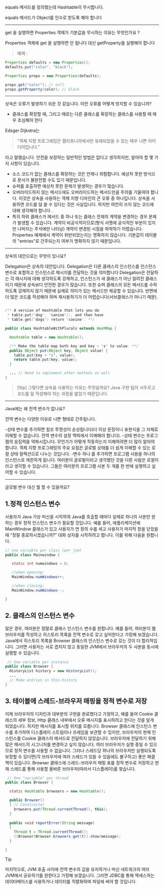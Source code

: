 equals 메서드를 정의했는데 Hashtable이 무시합니다.

equals 메서드가 Object를 인수로 받도록 해야 합니다 

---

get 을 실행하면 Properties 객체가 기본값을 무시하는 이유는 무엇인가요 ?

Properties 객체에 get 을 실행하면 안 됩니다 대신 getProperty를 실행해야 합니다
> 예제 : 
```java
Properties defaults = new Properties();
defaults.put("color", "black");

Properties props = new Properties(defaults);

props.get("color"); // null
props.getProperty(color); // black
```

---


상속은 오류가 발생하기 쉬운 것 같습니다. 이런 오류를 어떻게 방지할 수 있습니까?


- 클래스를 확장할 때, 그리고 때로는 다른 클래스를 확장하는 클래스를 사용할 때 매우 조심해야 한다

Edsger Dijkstra는 
> "객체 지향 프로그래밍은 캘리포니아에서만 유래되었을 수 있는 매우 나쁜 아이디어입니다."

라고 말했습니다. 안전을 보장하는 일반적인 방법은 없다고 생각하지만, 알아야 할 몇 가지 사항이 있습니다.

- 소스 코드가 없는 클래스를 확장하는 것은 언제나 위험합니다. 예상치 못한 방식으로 문서가 불완전할 수도 있기 때문입니다.
- 슈퍼를 호출하면 예상치 못한 문제가 발생하는 경우가 많습니다.
- 오버라이드하지 않는 메서드에도 오버라이드하는 메서드만큼 주의를 기울여야 합니다. 이것은 상속을 사용하는 객체 지향 디자인의 큰 오류 중 하나입니다. 상속을 사용하면 코드를 덜 쓸 수 있다는 것은 사실입니다. 하지만 여전히 쓰지 않는 코드에 대해 생각해야 합니다 .
- 특히 하위 클래스가 메서드 중 하나 또는 클래스 전체의 계약을 변경하는 경우 문제가 발생할 수 있습니다. 계약이 비공식적이므로(형식 서명에 공식적인 부분이 있지만 나머지는 주석에만 나타남) 계약이 변경된 시점을 파악하기 어렵습니다. Properties 예제에서 계약이 위반되었는지는 명확하지 않습니다. 기본값이 테이블의 "entries"로 간주되는지 여부가 명확하지 않기 때문입니다.


---

상속의 대안으로는 무엇이 있나요?

Delegation은 상속의 대안입니다. Delegation은 ​​다른 클래스의 인스턴스를 인스턴스 변수로 포함하고 인스턴스로 메시지를 전달하는 것을 의미합니다
Delegation은 ​​전달하는 각 메시지에 대해 생각하도록 강제하고, 인스턴스가 새 클래스가 아닌 알려진 클래스이기 때문에 상속보다 안전한 경우가 많습니다. 또한 슈퍼 클래스의 모든 메서드를 수락하도록 강제하지 않기 때문에 실제로 의미가 있는 메서드만 제공할 수 있습니다. 반면에 더 많은 코드를 작성해야 하며 재사용하기가 더 어렵습니다(서브클래스가 아니기 때문).
```java

/** A version of Hashtable that lets you do
 * table.put("dog", "canine");, and then have
 * table.get("dogs") return "canine". **/

public class HashtableWithPlurals extends HashMap {

  Hashtable table = new Hashtable();

  /** Make the table map both key and key + "s" to value. **/
  public Object put(Object key, Object value) {
    table.put(key + "s", value);
    return table.put(key, value);
  }

  ... // Need to implement other methods as well
}

```
> [!tip] 그렇다면 상속을 사용하는 이유는 무엇일까요? Java 구현 팀이 서두르고 코드를 덜 작성해야 하는 과정을 밟았기 때문입니다.



---


 Java에는 왜 전역 변수가 없나요?

 전역 변수는 다양한 이유로 나쁜 형태로 간주됩니다.

 -상태 변수를 추가하면 참조 투명성이 손상됩니다(더 이상 문장이나 표현식을 그 자체로 이해할 수 없습니다. 전역 변수의 설정 맥락에서 이해해야 합니다).
 -상태 변수는 프로그램의 응집력을 약화시킵니다. 무언가가 어떻게 작동하는지 이해하려면 더 많이 알아야 합니다. 객체 지향 프로그래밍의 주요 요점은 글로벌 상태를 더 쉽게 이해할 수 있는 로컬 상태 컬렉션으로 나누는 것입니다.
 -변수 하나 를 추가하면 프로그램 사용을 하나의 인스턴스로 제한하게 됩니다. 여러분이 글로벌이라고 생각했던 것을 다른 사람은 로컬이라고 생각할 수 있습니다. 그들은 여러분의 프로그램 사본 두 개를 한 번에 실행하고 싶어할 수 있습니다.


 ---


 글로벌 변수 대신 뭘 할 수 있을까요?

## 1.정적 인스턴스 변수

 사용자가 Java 가상 머신을 시작하여 Java를 호출할 때마다 실제로 하나의 사본만 원하는 경우 정적 인스턴스 변수가 필요할 것입니다. 예를 들어, 애플리케이션에 MainWindow 클래스가 있고 사용자가 연 창의 수를 세고 사용자가 마지막 창을 닫았을 때 "정말 종료하시겠습니까?" 대화 상자를 시작하려고 합니다. 이를 위해 다음을 원합니다.

 ```java
// one variable per class (per jvm)
public class Mainwindow {  

    static int numwindows = 0; 

    //when opening: 
    MainWindow.numWindows++;    

    //when closing: 
    MainWindow.numWindows--;

}
```

## 2. 클래스의 인스턴스 변수 

많은 경우, 여러분은 정말로 클래스 인스턴스 변수를 원합니다. 예를 들어, 여러분이 웹 브라우저를 작성하고 히스토리 목록을 전역 변수로 갖고 싶어한다고 가정해 보겠습니다. Java에서 히스토리 목록을 Browser 클래스의 인스턴스 변수로 갖는 것이 더 합리적입니다. 그러면 사용자는 서로 겹치지 않고 동일한 JVM에서 브라우저의 두 사본을 동시에 실행할 수 있습니다.

```java
 // One variable per instance
public class Browser {
  HistoryList history = new HistoryList();
  ...
  // Make entries in this.history
}
```

## 3. 테이블에 스레드-브라우저 매핑을 정적 변수로 저장 

이제 브라우저의 디자인과 대부분의 구현을 완료했다고 가정하고, 예를 들어 Cookie 클래스의 세부 정보, Http 클래스 내부에서 오류 메시지를 표시하려고 한다는 것을 알게 되었습니다. 하지만 메시지를 표시할 위치를 모릅니다. Browser 클래스에 인스턴스 변수를 추가하여 디스플레이 스트림이나 프레임을 보관할 수 있지만, 브라우저의 현재 인스턴스를 Cookie 클래스의 메서드로 전달하지 않았습니다. 브라우저에 전달하기 위해 많은 메서드의 시그니처를 변경하고 싶지 않습니다. 여러 브라우저가 실행 중일 수 있으므로 정적 변수를 사용할 수 없습니다. 그러나 스레드당 하나의 브라우저만 실행되도록 보장할 수 있다면(각 브라우저에 여러 스레드가 있을 수 있음에도 불구하고) 좋은 ​​해결책이 있습니다. Browser 클래스에 스레드-브라우저 매핑 표를 정적 변수로 저장하고 현재 스레드를 통해 사용할 올바른 브라우저(따라서 디스플레이)를 찾습니다.

```java
 // One "variable" per thread
public class Browser {

  static Hashtable browsers = new Hashtable();

  public Browser() 
  { // Constructor
    browsers.put(Thread.currentThread(), this);
  }
  
  public void reportError(String message) 
  {
    Thread t = Thread.currentThread();
    ((Browser)Browser.browsers.get(t)).show(message);
  }

}
```


> [!tip]
> 마지막으로, JVM 호출 사이에 전역 변수의 값을 유지하거나 머신 네트워크의 여러 JVM에서 공유하기를 원한다고 가정해 보겠습니다. 그러면 JDBC를 통해 액세스하는 데이터베이스를 사용하거나 데이터를 직렬화하여 파일에 써야 할 것입니다.